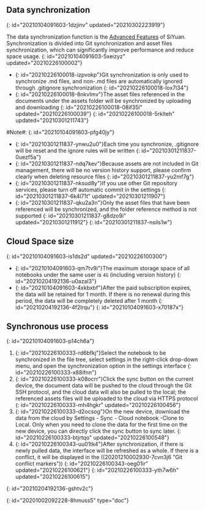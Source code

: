 ## Data synchronization
{: id="20210104091603-1dzjinv" updated="20210302223919"}

The data synchronization function is the [Advanced Features](https://b3log.org/siyuan/en/advanced_features.html) of SiYuan. Synchronization is divided into Git synchronization and asset files synchronization, which can significantly improve performance and reduce space usage.
{: id="20210104091603-5xeizyz" updated="20210226100002"}

* {: id="20210226100018-izpvokp"}Git synchronization is only used to synchronize .md files, and non-.md files are automatically ignored through .gitignore synchronization
  {: id="20210226100018-lox7l34"}
* {: id="20210226100018-8nkvlmv"}The asset files referenced in the documents under the assets folder will be synchronized by uploading and downloading
  {: id="20210226100018-08if35l" updated="20210226100039"}
{: id="20210226100018-5rklteh" updated="20210301211743"}

#Note#:
{: id="20210104091603-pfg40jy"}

* {: id="20210301211837-ynwu2u0"}Each time you synchronize, .gitignore will be reset and the ignore rules will be written
  {: id="20210301211837-0uezf5a"}
* {: id="20210301211837-ndq7kev"}Because assets are not included in Git management, there will be no version history support, please confirm clearly when deleting resource files
  {: id="20210301211837-yu2mf7g"}
* {: id="20210301211837-nksud8y"}If you use other Git repository services, please turn off automatic commit in the settings
  {: id="20210301211837-6k4l71t" updated="20210301211907"}
* {: id="20210301211837-qku2a3n"}Only the asset files that have been referenced will be synchronized, and the folder reference method is not supported
  {: id="20210301211837-g8dzo9i" updated="20210301211912"}
{: id="20210301211837-nsils1w"}

## Cloud Space size
{: id="20210104091603-is1ds2d" updated="20210226100300"}

* {: id="20210104091603-qm7tv9i"}The maximum storage space of all notebooks under the same user is `4G` (including version history)
  {: id="20210204192136-u0azal3"}
* {: id="20210104091603-4xkbxbf"}After the paid subscription expires, the data will be retained for 1 month. If there is no renewal during this period, the data will be completely deleted after 1 month
  {: id="20210204192136-4f2lrqu"}
{: id="20210104091603-x70187x"}

## Synchronous use process
{: id="20210104091603-p14ch6a"}

1. {: id="20210226100333-rd6bfkj"}Select the notebook to be synchronized in the file tree, select settings in the right-click drop-down menu, and open the synchronization option in the settings interface
   {: id="20210226100333-x88ifnn"}
2. {: id="20210226100333-k08ocrr"}Click the sync button on the current device, the document data will be pushed to the cloud through the Git SSH protocol, and the cloud data will also be pulled to the local; the referenced assets files will be uploaded to the cloud via HTTPS protocol
   {: id="20210226100333-mh4hgkr" updated="20210226100456"}
3. {: id="20210226100333-d2ocsog"}On the new device, download the data from the cloud by Settings - Sync - Cloud notebook -Clone to Local. Only when you need to clone the data for the first time on the new device, you can directly click the sync button to sync later.
   {: id="20210226100333-btjrtqo" updated="20210226100548"}
4. {: id="20210226100343-uu01tk4"}After synchronization, if there is newly pulled data, the interface will be refreshed as a whole. If there is a conflict, it will be displayed in the ((20201210002930-7cvn3j6 "Git conflict markers"))
   {: id="20210226100343-oeg01ir" updated="20210226100621"}
{: id="20210226100333-yth7w6h" updated="20210226100615"}

{: id="20210204192136-gshtv2c"}


{: id="20201002092228-8hmuss5" type="doc"}
